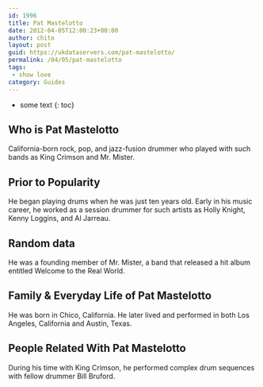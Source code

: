```yaml
---
id: 1996
title: Pat Mastelotto
date: 2012-04-05T12:00:23+00:00
author: chito
layout: post
guid: https://ukdataservers.com/pat-mastelotto/
permalink: /04/05/pat-mastelotto
tags:
 - show love
category: Guides
---
```


* some text
{: toc}
          
          
## Who is  Pat Mastelotto
                  
                  
                  
California-born rock, pop, and jazz-fusion drummer who played with such bands as King Crimson and Mr. Mister.
                  
                
                
                
## Prior to Popularity 
                  
                  
                  
He began playing drums when he was just ten years old. Early in his music career, he worked as a session drummer for such artists as Holly Knight, Kenny Loggins, and Al Jarreau.
                  
                
                
                
## Random data 
                  
                  
                  
He was a founding member of Mr. Mister, a band that released a hit album entitled Welcome to the Real World.
                  
                
                
                
## Family & Everyday Life of Pat Mastelotto
                  
                  
                  
He was born in Chico, California. He later lived and performed in both Los Angeles, California and Austin, Texas.
                  
                
                
                
## People Related With  Pat Mastelotto
                  
                  
                  
During his time with King Crimson, he performed complex drum sequences with fellow drummer Bill Bruford.
                  
                
              
            
          
          
          
    
    
  
